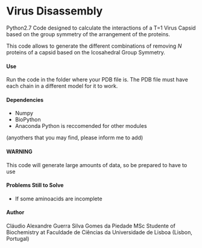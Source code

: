 # Virus Disassembly

Python2.7 Code designed to calculate the interactions of a T=1 Virus Capsid based on the group symmetry of the arrangement of the proteins.

This code allows to generate the different combinations of removing *N* proteins of a capsid based on the Icosahedral Group Symmetry.


#### Use

Run the code in the folder where your PDB file is.
The PDB file must have each chain in a different model for it to work.

#### Dependencies

+ Numpy
+ BioPython
+ Anaconda Python is reccomended for other modules

(anyothers that you may find, please inform me to add)

#### WARNING

This code will generate large amounts of data, so be prepared to have to use 

#### Problems Still to Solve

+ If some aminoacids are incomplete

#### Author

Cláudio Alexandre Guerra Silva Gomes da Piedade
MSc Studente of Biochemistry at Faculdade de Ciências da Universidade de Lisboa (Lisbon, Portugal)

